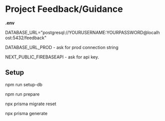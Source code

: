 # Project Feedback/Guidance

**.env**

DATABASE_URL="postgresql://YOURUSERNAME:YOURPASSWORD@localhost:5432/feedback"

DATABASE_URL_PROD - ask for prod connection string

NEXT_PUBLIC_FIREBASEAPI - ask for api key.

## Setup

npm run setup-db

npm run prepare

npx prisma migrate reset

npx prisma generate
